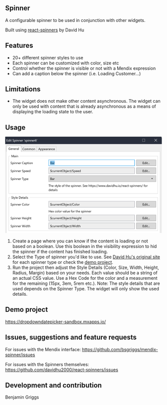## Spinner
A configurable spinner to be used in conjunction with other widgets.

Built using [react-spinners](https://github.com/davidhu2000/react-spinners) by David Hu 

## Features
- 20+ different spinner styles to use
- Each spinner can be customized with color, size etc
- Control whether the spinner is visible or not with a Mendix expression
- Can add a caption below the spinner (i.e. Loading Customer...)

## Limitations
- The widget does not make other content asynchronous. The widget can only be used with content that is already asynchronous as a means of displaying the loading state to the user.

## Usage
![Spinner Settings](https://github.com/bsgriggs/mendix-spinner/blob/media/general.png)  
1. Create a page where you can know if the content is loading or not based on a boolean. Use this boolean in the visibility expression to hid the spinner if the content has finished loading.
2. Select the Type of spinner you'd like to use. See [David Hu's original site](https://www.davidhu.io/react-spinners/) for each spinner type or check the [demo project](https://widgettesting105-sandbox.mxapps.io/p/spinner).
3. Run the project then adjust the Style Details (Color, Size, Width, Height, Radius, Margin) based on your needs. Each value should be a string of an actual CSS value. Use a Hex Code for the color and a measurement for the remaining (15px, 3em, 5rem etc.). Note: The style details that are used depends on the Spinner Type. The widget will only show the used details.

## Demo project
https://dropdowndatepicker-sandbox.mxapps.io/

## Issues, suggestions and feature requests
For issues with the Mendix interface:
https://github.com/bsgriggs/mendix-spinner/issues

For issues with the Spinners themselves:
https://github.com/davidhu2000/react-spinners/issues

## Development and contribution
Benjamin Griggs
